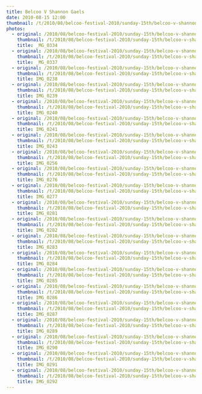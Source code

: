 ```yaml
---
title: Belcoo V Shannon Gaels
date: 2010-08-15 12:00
thumbnail: /t/2010/08/belcoo-festival-2010/sunday-15th/belcoo-v-shannon-gaels/_MG_0334.jpg
photos:
  - original: /2010/08/belcoo-festival-2010/sunday-15th/belcoo-v-shannon-gaels/_MG_0334.jpg
    thumbnail: /t/2010/08/belcoo-festival-2010/sunday-15th/belcoo-v-shannon-gaels/_MG_0334.jpg
    title: _MG_0334
  - original: /2010/08/belcoo-festival-2010/sunday-15th/belcoo-v-shannon-gaels/_MG_0337.jpg
    thumbnail: /t/2010/08/belcoo-festival-2010/sunday-15th/belcoo-v-shannon-gaels/_MG_0337.jpg
    title: _MG_0337
  - original: /2010/08/belcoo-festival-2010/sunday-15th/belcoo-v-shannon-gaels/IMG_0238.jpg
    thumbnail: /t/2010/08/belcoo-festival-2010/sunday-15th/belcoo-v-shannon-gaels/IMG_0238.jpg
    title: IMG_0238
  - original: /2010/08/belcoo-festival-2010/sunday-15th/belcoo-v-shannon-gaels/IMG_0239.jpg
    thumbnail: /t/2010/08/belcoo-festival-2010/sunday-15th/belcoo-v-shannon-gaels/IMG_0239.jpg
    title: IMG_0239
  - original: /2010/08/belcoo-festival-2010/sunday-15th/belcoo-v-shannon-gaels/IMG_0240.jpg
    thumbnail: /t/2010/08/belcoo-festival-2010/sunday-15th/belcoo-v-shannon-gaels/IMG_0240.jpg
    title: IMG_0240
  - original: /2010/08/belcoo-festival-2010/sunday-15th/belcoo-v-shannon-gaels/IMG_0241.jpg
    thumbnail: /t/2010/08/belcoo-festival-2010/sunday-15th/belcoo-v-shannon-gaels/IMG_0241.jpg
    title: IMG_0241
  - original: /2010/08/belcoo-festival-2010/sunday-15th/belcoo-v-shannon-gaels/IMG_0243.jpg
    thumbnail: /t/2010/08/belcoo-festival-2010/sunday-15th/belcoo-v-shannon-gaels/IMG_0243.jpg
    title: IMG_0243
  - original: /2010/08/belcoo-festival-2010/sunday-15th/belcoo-v-shannon-gaels/IMG_0256.jpg
    thumbnail: /t/2010/08/belcoo-festival-2010/sunday-15th/belcoo-v-shannon-gaels/IMG_0256.jpg
    title: IMG_0256
  - original: /2010/08/belcoo-festival-2010/sunday-15th/belcoo-v-shannon-gaels/IMG_0276.jpg
    thumbnail: /t/2010/08/belcoo-festival-2010/sunday-15th/belcoo-v-shannon-gaels/IMG_0276.jpg
    title: IMG_0276
  - original: /2010/08/belcoo-festival-2010/sunday-15th/belcoo-v-shannon-gaels/IMG_0277.jpg
    thumbnail: /t/2010/08/belcoo-festival-2010/sunday-15th/belcoo-v-shannon-gaels/IMG_0277.jpg
    title: IMG_0277
  - original: /2010/08/belcoo-festival-2010/sunday-15th/belcoo-v-shannon-gaels/IMG_0281.jpg
    thumbnail: /t/2010/08/belcoo-festival-2010/sunday-15th/belcoo-v-shannon-gaels/IMG_0281.jpg
    title: IMG_0281
  - original: /2010/08/belcoo-festival-2010/sunday-15th/belcoo-v-shannon-gaels/IMG_0282.jpg
    thumbnail: /t/2010/08/belcoo-festival-2010/sunday-15th/belcoo-v-shannon-gaels/IMG_0282.jpg
    title: IMG_0282
  - original: /2010/08/belcoo-festival-2010/sunday-15th/belcoo-v-shannon-gaels/IMG_0283.jpg
    thumbnail: /t/2010/08/belcoo-festival-2010/sunday-15th/belcoo-v-shannon-gaels/IMG_0283.jpg
    title: IMG_0283
  - original: /2010/08/belcoo-festival-2010/sunday-15th/belcoo-v-shannon-gaels/IMG_0284.jpg
    thumbnail: /t/2010/08/belcoo-festival-2010/sunday-15th/belcoo-v-shannon-gaels/IMG_0284.jpg
    title: IMG_0284
  - original: /2010/08/belcoo-festival-2010/sunday-15th/belcoo-v-shannon-gaels/IMG_0285.jpg
    thumbnail: /t/2010/08/belcoo-festival-2010/sunday-15th/belcoo-v-shannon-gaels/IMG_0285.jpg
    title: IMG_0285
  - original: /2010/08/belcoo-festival-2010/sunday-15th/belcoo-v-shannon-gaels/IMG_0286.jpg
    thumbnail: /t/2010/08/belcoo-festival-2010/sunday-15th/belcoo-v-shannon-gaels/IMG_0286.jpg
    title: IMG_0286
  - original: /2010/08/belcoo-festival-2010/sunday-15th/belcoo-v-shannon-gaels/IMG_0287.jpg
    thumbnail: /t/2010/08/belcoo-festival-2010/sunday-15th/belcoo-v-shannon-gaels/IMG_0287.jpg
    title: IMG_0287
  - original: /2010/08/belcoo-festival-2010/sunday-15th/belcoo-v-shannon-gaels/IMG_0289.jpg
    thumbnail: /t/2010/08/belcoo-festival-2010/sunday-15th/belcoo-v-shannon-gaels/IMG_0289.jpg
    title: IMG_0289
  - original: /2010/08/belcoo-festival-2010/sunday-15th/belcoo-v-shannon-gaels/IMG_0290.jpg
    thumbnail: /t/2010/08/belcoo-festival-2010/sunday-15th/belcoo-v-shannon-gaels/IMG_0290.jpg
    title: IMG_0290
  - original: /2010/08/belcoo-festival-2010/sunday-15th/belcoo-v-shannon-gaels/IMG_0291.jpg
    thumbnail: /t/2010/08/belcoo-festival-2010/sunday-15th/belcoo-v-shannon-gaels/IMG_0291.jpg
    title: IMG_0291
  - original: /2010/08/belcoo-festival-2010/sunday-15th/belcoo-v-shannon-gaels/IMG_0292.jpg
    thumbnail: /t/2010/08/belcoo-festival-2010/sunday-15th/belcoo-v-shannon-gaels/IMG_0292.jpg
    title: IMG_0292
---
```

